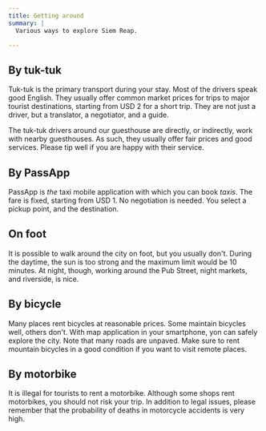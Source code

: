 ```yaml
---
title: Getting around
summary: |
  Various ways to explore Siem Reap.

---
```


## By tuk-tuk

Tuk-tuk is the primary transport during your stay. Most of the drivers speak
good English. They usually offer common market prices for trips to major
tourist destinations, starting from USD 2 for a short trip. They are not just
a driver, but a translator, a negotiator, and a guide.

The tuk-tuk drivers around our guesthouse are directly, or indirectly, work
with nearby guesthouses. As such, they usually offer fair prices and good
services. Please tip well if you are happy with their service.

## By PassApp

PassApp is _the_ taxi mobile application with which you can book _taxis_. The
fare is fixed, starting from USD 1. No negotiation is needed. You select a
pickup point, and the destination.

## On foot

It is possible to walk around the city on foot, but you usually don't. During
the daytime, the sun is too strong and the maximum limit would be 10 minutes.
At night, though, working around the Pub Street, night markets, and riverside,
is nice.

## By bicycle

Many places rent bicycles at reasonable prices. Some maintain bicycles well,
others don't. With map application in your smartphone, yon can safely explore
the city. Note that many roads are unpaved. Make sure to rent mountain
bicycles in a good condition if you want to visit remote places.

## By motorbike

It is illegal for tourists to rent a motorbike. Although some shops rent
motorbikes, you should not risk your trip. In addition to legal issues, please
remember that the probability of deaths in motorcycle accidents is very high.
